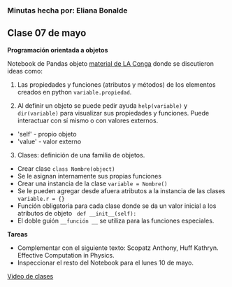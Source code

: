 ### Minutas hecha por: Eliana Bonalde 

## Clase 07 de mayo

**Programación orientada a objetos**

Notebook de Pandas objeto [material de LA Conga](https://laconga.redclara.net/courses/modulo-datos/claseMD07/materialesMD07/objetos.html) donde se discutieron ideas como:

1. Las propiedades y funciones (atributos y métodos) de los elementos creados en python `variable.propiedad`.

2. Al definir un objeto se puede pedir ayuda `help(variable)` y `dir(variable)` para visualizar sus propiedades y funciones. Puede interactuar con sí mismo o con valores externos.
- 'self' - propio objeto
- 'value' - valor externo

3. Clases: definición de una familia de objetos.
- Crear clase `class Nombre(object)` 
- Se le asignan internamente sus propias funciones
- Crear una instancia de la clase `variable = Nombre()`
- Se le pueden agregar desde afuera atributos a la instancia de las clases `variable.r = {}`
- Función obligatoria para cada clase donde se da un valor inicial a los atributos de objeto
` def __init__(self):`
- El doble guión `__función __` se utiliza para las funciones especiales. 


 **Tareas**

- Complementar con el siguiente texto: Scopatz Anthony, Huff Kathryn. Effective Computation in Physics.
- Inspeccionar el resto del Notebook para el lunes 10 de mayo. 

[Video de clases](https://drive.google.com/drive/folders/1OM_TTKz3ssfXtHCIj9zLjLScAkk3kqqY)

